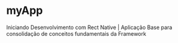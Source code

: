 # myApp
Iniciando Desenvolvimento com Rect Native  | Aplicação Base para consolidação de conceitos fundamentais da Framework
